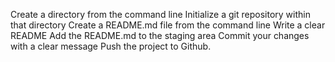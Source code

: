 Create a directory from the command line
 Initialize a git repository within that directory
 Create a README.md file from the command line
 Write a clear README
 Add the README.md to the staging area
 Commit your changes with a clear message
 Push the project to Github.

